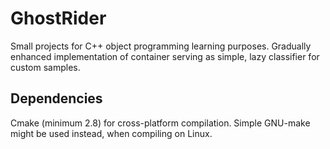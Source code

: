 GhostRider
==========

Small projects for C++ object programming learning purposes. 
Gradually enhanced implementation of container serving as simple, lazy classifier for custom samples. 

Dependencies
------------
Cmake (minimum 2.8) for cross-platform compilation. Simple GNU-make might be used instead, when compiling on Linux.
